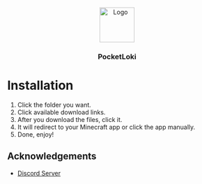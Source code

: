 <br/>
<p align="center">
  <a href="https://github.com/artsvn/PocketLoki">
    <img src="https://media.discordapp.net/attachments/1082425019218546868/1095767985853042970/pack_icon.png" alt="Logo" width="80" height="80">
  </a>

  <h3 align="center">PocketLoki</h3>

</p>

# Installation

1. Click the folder you want.
2. Click available download links.
3. After you download the files, click it.
4. It will redirect to your Minecraft app or click the app manually.
5. Done, enjoy!

## Acknowledgements

* [Discord Server](https://dsc.gg/pocketloki)
